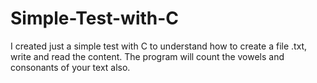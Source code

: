 # Simple-Test-with-C
I created just a simple test with C to understand how to create a file .txt, write and read the content.
The program will count the vowels and consonants of your text also.
